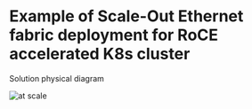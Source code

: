 # Example of Scale-Out Ethernet fabric deployment for RoCE accelerated K8s cluster

Solution physical diagram 

![at scale](https://user-images.githubusercontent.com/29685932/63930381-e982aa00-ca5b-11e9-91de-08b8be0a821b.JPG)
